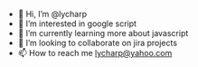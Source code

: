 - 👋 Hi, I’m @lycharp
- 👀 I’m interested in google script
- 🌱 I’m currently learning more about javascript
- 💞️ I’m looking to collaborate on jira projects
- 📫 How to reach me lycharp@yahoo.com

<!---
lycharp/lycharp is a ✨ special ✨ repository because its `README.md` (this file) appears on your GitHub profile.
You can click the Preview link to take a look at your changes.
--->
